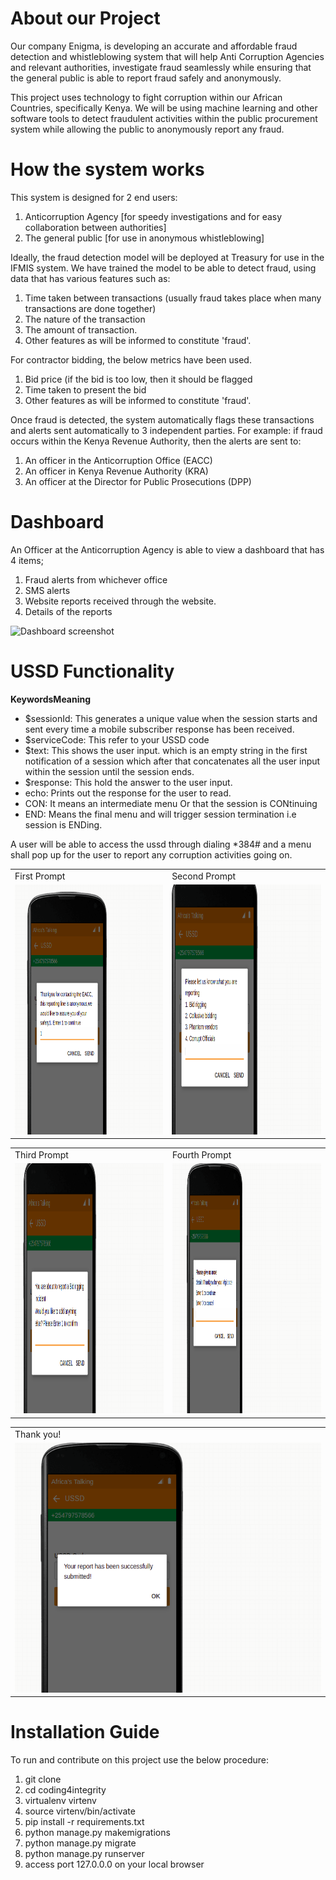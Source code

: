 
# About our Project
Our company Enigma, is developing an accurate and affordable fraud detection and whistleblowing system that will help Anti Corruption Agencies and relevant authorities, investigate fraud seamlessly while ensuring that the general public is able to report fraud safely and anonymously.

This project uses technology to fight corruption within our African Countries, specifically Kenya.
We will be using machine learning and other software tools to detect fraudulent activities within the public procurement system while allowing the public to anonymously report any fraud.

# **How the system works** #
This system is designed for 2 end users:
  1. Anticorruption Agency [for speedy investigations and for easy collaboration between authorities]
  2. The general public [for use in anonymous whistleblowing]
  
Ideally, the fraud detection model will be deployed at Treasury for use in the IFMIS system.
We have trained the model to be able to detect fraud, using data that has various features such as:
 1. Time taken between transactions (usually fraud takes place when many transactions are done together)
 2. The nature of the transaction
 3. The amount of transaction.
 4. Other features as will be informed to constitute 'fraud'.
 
For contractor bidding, the below metrics have been used.

 1. Bid price (if the bid is too low, then it should be flagged
 2. Time taken to present the bid
 3. Other features as will be informed to constitute 'fraud'.
 
Once fraud is detected, the system automatically flags these transactions and alerts sent automatically to 3 independent parties.
For example: if fraud occurs within the Kenya Revenue Authority, then the alerts are sent to:
 1. An officer in the Anticorruption Office (EACC)
 2. An officer in Kenya Revenue Authority (KRA)
 3. An officer at the Director for Public Prosecutions (DPP)

# **Dashboard** #
An Officer at the Anticorruption Agency is able to view a dashboard that has 4 items;
1. Fraud alerts from whichever office
2. SMS alerts
3. Website reports received through the website.
4. Details of the reports

![Dashboard screenshot](https://user-images.githubusercontent.com/53013896/139947418-b683d630-4959-422f-befc-5cdf8bb3be98.jpeg)


# **USSD Functionality** #

**KeywordsMeaning**

 - $sessionId: This generates a unique value when the session starts and sent every time a mobile subscriber response has been received.
- $serviceCode: This refer to your USSD code
 - $text: This shows the user input. which is an empty string in the first notification of a session which after that concatenates all the user input within the session until the session ends.
- $response: This hold the answer to the user input.
- echo: Prints out the response for the user to read.
- CON: It means an intermediate menu Or that the session is CONtinuing
- END: Means the final menu and will trigger session termination i.e session is ENDing.

A user will be able to access the ussd through dialing *384# and a menu shall pop up for the user to report any corruption activities going on.

<table>
  <tr>
    <td>First Prompt</td>
     <td>Second Prompt</td>
  </tr>
  <tr>
    <td><img src="images/word.png" width=600 height=400></td>
    <td><img src="images/work.png" width=600 height=400></td>
   </tr>
 </table>
 
<table>
  <tr>
    <td>Third Prompt</td>
     <td>Fourth Prompt</td>
  </tr>
  <tr>
    <td><img src="images/okay.png" width=600 height=400></td>
    <td><img src="images/challenge.png" width=600 height=400></td>
   </tr>
 </table>
 
 <table>
  <tr>
    <td>Thank you!</td>
     
  </tr>
  <tr>
    <td><img src="images/ussd.png" width=600 height=400></td>
   
   </tr>
 </table>


# **Installation Guide** #

To run and contribute on this project use the below procedure:
1. git clone <githublink>
2. cd coding4integrity
3. virtualenv virtenv
4. source virtenv/bin/activate
5. pip install -r requirements.txt
6. python manage.py makemigrations
7. python manage.py migrate
8. python manage.py runserver
9. access port 127.0.0.0 on your local browser














